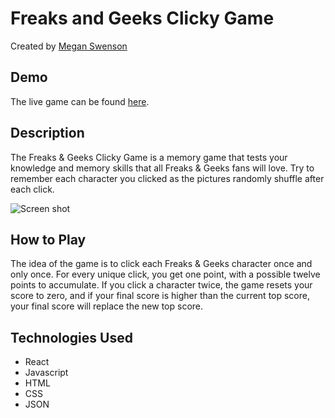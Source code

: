 # Freaks and Geeks Clicky Game
Created by [Megan Swenson](https://github.com/megswen)

## Demo
The live game can be found [here](https://megswen.github.io/react-clicky-game/).

## Description
The Freaks & Geeks Clicky Game is a memory game that tests your knowledge and memory skills that all Freaks & Geeks fans will love. Try to remember each character you clicked as the pictures randomly shuffle after each click.

![Screen shot](src/assets/images/screenshot.png)

## How to Play
The idea of the game is to click each Freaks & Geeks character once and only once. For every unique click, you get one point, with a possible twelve points to accumulate. If you click a character twice, the game resets your score to zero, and if your final score is higher than the current top score, your final score will replace the new top score.

## Technologies Used
* React
* Javascript
* HTML
* CSS
* JSON